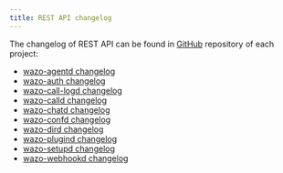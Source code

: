 ```yaml
---
title: REST API changelog
---
```


The changelog of REST API can be found in [GitHub](https://github.com/wazo-platform) repository of
each project:

- [wazo-agentd changelog](https://github.com/wazo-platform/wazo-agentd/blob/master/CHANGELOG.md)
- [wazo-auth changelog](https://github.com/wazo-platform/wazo-auth/blob/master/CHANGELOG.md)
- [wazo-call-logd changelog](https://github.com/wazo-platform/wazo-call-logd/blob/master/CHANGELOG.md)
- [wazo-calld changelog](https://github.com/wazo-platform/wazo-calld/blob/master/CHANGELOG.md)
- [wazo-chatd changelog](https://github.com/wazo-platform/wazo-chatd/blob/master/CHANGELOG.md)
- [wazo-confd changelog](https://github.com/wazo-platform/wazo-confd/blob/master/CHANGELOG.md)
- [wazo-dird changelog](https://github.com/wazo-platform/wazo-dird/blob/master/CHANGELOG.md)
- [wazo-plugind changelog](https://github.com/wazo-platform/wazo-plugind/blob/master/CHANGELOG.md)
- [wazo-setupd changelog](https://github.com/wazo-platform/wazo-setupd/blob/master/CHANGELOG.md)
- [wazo-webhookd changelog](https://github.com/wazo-platform/wazo-webhookd/blob/master/CHANGELOG.md)
